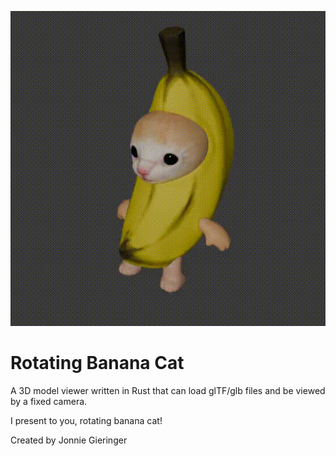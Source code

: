 ![title](preview.gif)

# Rotating Banana Cat

A 3D model viewer written in Rust that can load glTF/glb files and be viewed by a fixed camera.

I present to you, rotating banana cat!

Created by Jonnie Gieringer
